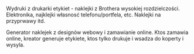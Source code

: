 Wydruki z drukarki etykiet - naklejki z Brothera wysokiej rozdzielczości. 
Elektronika, najklejki własnosć telefonu/portfela, etc.
Naklejki na przyprwawy itd.

Generator naklejek z designów webowy i zamawianie online. Ktos zamawia online, kreator generuje etykiete, ktos tylko drukuje i wsadza do koperty i wysyla. 
